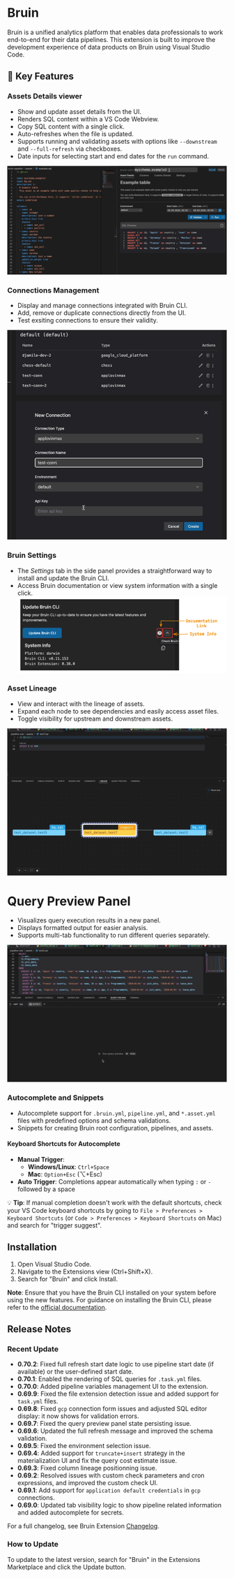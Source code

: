 # Bruin

Bruin is a unified analytics platform that enables data professionals to work end-to-end for their data pipelines. This extension is built to improve the development experience of data products on Bruin using Visual Studio Code.

## 🚀 Key Features

### Assets Details viewer
- Show and update asset details from the UI.
- Renders SQL content within a VS Code Webview.
- Copy SQL content with a single click.
- Auto-refreshes when the file is updated.
- Supports running and validating assets with options like `--downstream` and `--full-refresh` via checkboxes.
- Date inputs for selecting start and end dates for the `run` command.


![GIF of Asset Details Panel](https://github.com/bruin-data/bruin-vscode/blob/main/screenshots/asset-details-tab-new.gif?raw=true)

### Connections Management
- Display and manage connections integrated with Bruin CLI.
- Add, remove or duplicate connections directly from the UI.
- Test exsiting connections to ensure their validity.

![GIF of Connection Manager](https://github.com/bruin-data/bruin-vscode/blob/main/screenshots/manage-connections.gif?raw=true)

### Bruin Settings
- The *Settings* tab in the side panel provides a straightforward way to install and update the Bruin CLI.
- Access Bruin documentation or view system information with a single click.
![Screenshot of Settings Tab](https://github.com/bruin-data/bruin-vscode/blob/main/screenshots/bruin-settings.png?raw=true)

### Asset Lineage
- View and interact with the lineage of assets.
- Expand each node to see dependencies and easily access asset files.
- Toggle visibility for upstream and downstream assets.

![GIF of Lineage Panel](https://github.com/bruin-data/bruin-vscode/blob/main/screenshots/lineage-panel-with-options.gif?raw=true)

# Query Preview Panel
- Visualizes query execution results in a new panel.
- Displays formatted output for easier analysis.
- Supports multi-tab functionality to run different queries separately.

![GIF of Lineage Panel](https://github.com/bruin-data/bruin-vscode/blob/main/screenshots/query-preview-options.gif?raw=true)

### Autocomplete and Snippets
- Autocomplete support for `.bruin.yml`, `pipeline.yml`, and `*.asset.yml` files with predefined options and schema validations.
- Snippets for creating Bruin root configuration, pipelines, and assets.

#### Keyboard Shortcuts for Autocomplete
- **Manual Trigger**: 
  - **Windows/Linux**: `Ctrl+Space`
  - **Mac**: `Option+Esc` (⌥+Esc)
- **Auto Trigger**: Completions appear automatically when typing `:` or `-` followed by a space

💡 **Tip**: If manual completion doesn't work with the default shortcuts, check your VS Code keyboard shortcuts by going to `File > Preferences > Keyboard Shortcuts` (or `Code > Preferences > Keyboard Shortcuts` on Mac) and search for "trigger suggest".

## Installation

1. Open Visual Studio Code.
2. Navigate to the Extensions view (Ctrl+Shift+X).
3. Search for "Bruin" and click Install.

**Note**: Ensure that you have the Bruin CLI installed on your system before using the new features. For guidance on installing the Bruin CLI, please refer to the [official documentation](https://github.com/bruin-data/bruin).

## Release Notes
### Recent Update
- **0.70.2**: Fixed full refresh start date logic to use pipeline start date (if available) or the user-defined start date.
- **0.70.1**: Enabled the rendering of SQL queries for `.task.yml` files.
- **0.70.0**: Added pipeline variables management UI to the extension.
- **0.69.9**: Fixed the file extension detection issue and added support for `task.yml` files.
- **0.69.8**: Fixed `gcp` connection form issues and adjusted SQL editor display: it now shows for validation errors.
- **0.69.7**: Fixed the query preview panel state persisting issue.
- **0.69.6**: Updated the full refresh message and improved the schema validation.
- **0.69.5**: Fixed the environment selection issue.
- **0.69.4**: Added support for `truncate+insert` strategy in the materialization UI and fix the query cost estimate issue.
- **0.69.3**: Fixed column lineage positionning issue.
- **0.69.2**: Resolved issues with custom check parameters and cron expressions, and improved the custom check UI.
- **0.69.1**: Add support for `application default credentials` in `gcp` connections.
- **0.69.0**: Updated tab visibility logic to show pipeline related information and added autocomplete for secrets.

For a full changelog, see Bruin Extension [Changelog](https://marketplace.visualstudio.com/items/bruin.bruin/changelog).

### How to Update

To update to the latest version, search for "Bruin" in the Extensions Marketplace and click the Update button.
